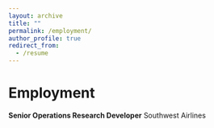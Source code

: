 ```yaml
---
layout: archive
title: ""
permalink: /employment/
author_profile: true
redirect_from:
  - /resume
---
```


Employment
======

**Senior Operations Research Developer** Southwest Airlines


